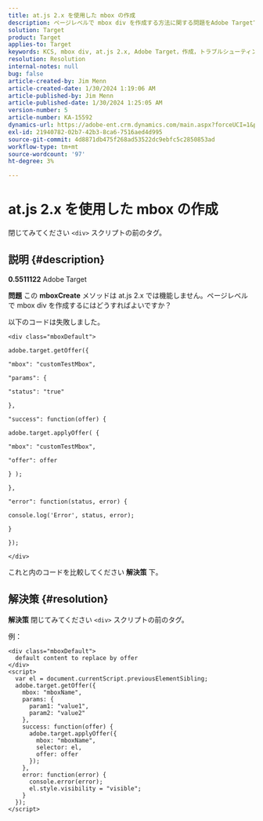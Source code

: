 ```yaml
---
title: at.js 2.x を使用した mbox の作成
description: ページレベルで mbox div を作成する方法に関する問題をAdobe Targetで解決する方法を説明します。
solution: Target
product: Target
applies-to: Target
keywords: KCS, mbox div, at.js 2.x, Adobe Target，作成，トラブルシューティング
resolution: Resolution
internal-notes: null
bug: false
article-created-by: Jim Menn
article-created-date: 1/30/2024 1:19:06 AM
article-published-by: Jim Menn
article-published-date: 1/30/2024 1:25:05 AM
version-number: 5
article-number: KA-15592
dynamics-url: https://adobe-ent.crm.dynamics.com/main.aspx?forceUCI=1&pagetype=entityrecord&etn=knowledgearticle&id=28eab48a-0dbf-ee11-9079-6045bd006268
exl-id: 21940782-02b7-42b3-8ca6-7516aed4d995
source-git-commit: 4d8871db475f268ad53522dc9ebfc5c2850853ad
workflow-type: tm+mt
source-wordcount: '97'
ht-degree: 3%

---
```


# at.js 2.x を使用した mbox の作成


閉じてみてください `<div>` スクリプトの前のタグ。

## 説明 {#description}


<b>0.5511122</b>
Adobe Target

<b>問題</b>
この <b>mboxCreate</b> メソッドは at.js 2.x では機能しません。ページレベルで mbox div を作成するにはどうすればよいですか？

以下のコードは失敗しました。


```
<div class="mboxDefault">

adobe.target.getOffer({

"mbox": "customTestMbox",

"params": {

"status": "true"

},

"success": function(offer) {

adobe.target.applyOffer( {

"mbox": "customTestMbox",

"offer": offer

} );

},

"error": function(status, error) {

console.log('Error', status, error);

}

});

</div>
```




これと内のコードを比較してください <b>解決策</b> 下。


## 解決策 {#resolution}


<b>解決策</b>
閉じてみてください `<div>` スクリプトの前のタグ。

例：


```
<div class="mboxDefault"> 
  default content to replace by offer 
</div> 
<script> 
  var el = document.currentScript.previousElementSibling;
  adobe.target.getOffer({
    mbox: "mboxName",
    params: {
      param1: "value1",
      param2: "value2"
    },
    success: function(offer) {
      adobe.target.applyOffer({
        mbox: "mboxName",
        selector: el,
        offer: offer
      });
    },
    error: function(error) {
      console.error(error);
      el.style.visibility = "visible";
    }
  });
</script>
```
